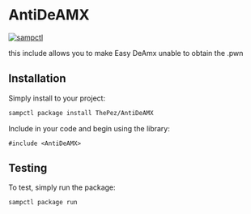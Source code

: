 # AntiDeAMX

[![sampctl](https://img.shields.io/badge/sampctl-AntiDeAMX-2f2f2f.svg?style=for-the-badge)](https://github.com/ThePez/AntiDeAMX)

this include allows you to make Easy DeAmx unable to obtain the .pwn

## Installation

Simply install to your project:

```bash
sampctl package install ThePez/AntiDeAMX
```

Include in your code and begin using the library:

```pawn
#include <AntiDeAMX>
```

## Testing

To test, simply run the package:

```bash
sampctl package run
```
